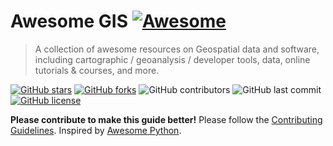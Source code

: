 # Awesome GIS [![Awesome](https://awesome.re/badge.svg)](https://awesome.re)
> A collection of awesome resources on Geospatial data and software, including cartographic / geoanalysis / developer tools, data, online tutorials & courses, and more.

[![GitHub stars](https://img.shields.io/github/stars/elasticlabs/awesome-gis)](https://github.com/elasticlabs/awesome-gis/stargazers)
[![GitHub forks](https://img.shields.io/github/forks/elasticlabs/awesome-gis)](https://github.com/elasticlabs/awesome-gis/network)
![GitHub contributors](https://img.shields.io/github/contributors/elasticlabs/awesome-gis)
![GitHub last commit](https://img.shields.io/github/last-commit/elasticlabs/awesome-gis)
[![GitHub license](https://img.shields.io/github/license/elasticlabs/awesome-gis)](https://github.com/elasticlabs/awesome-gis/blob/master/LICENSE)

**Please contribute to make this guide better!** Please follow the [Contributing Guidelines](https://github.com/elasticlabs/awesome-gis/blob/master/ContributingGuidelines.md). 
Inspired by [Awesome Python](https://github.com/vinta/awesome-python).
